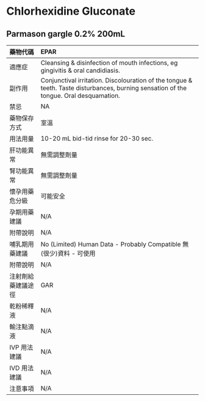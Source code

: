 # Chlorhexidine Gluconate

## Parmason gargle 0.2% 200mL

| 藥物代碼 | EPAR |
| :--- | :--- |
| 適應症 | Cleansing & disinfection of mouth infections, eg gingivitis & oral candidiasis. |
| 副作用 | Conjunctival irritation. Discolouration of the tongue & teeth. Taste disturbances, burning sensation of the tongue. Oral desquamation. |
| 禁忌 | NA |
| 藥物保存方式 | 室溫 |
| 用法用量 | 10-20 mL bid-tid rinse for 20-30 sec. |
| 肝功能異常 | 無需調整劑量 |
| 腎功能異常 | 無需調整劑量 |
| 懷孕用藥危分級 | 可能安全 |
| 孕期用藥建議 | N/A |
| 附帶說明 | N/A |
| 哺乳期用藥建議 | No \(Limited\) Human Data - Probably Compatible 無\(很少\)資料 - 可使用 |
| 附帶說明 | N/A |
| 注射劑給藥建議途徑 | GAR |
| 乾粉稀釋液 | N/A |
| 輸注點滴液 | N/A |
| IVP 用法建議 | N/A |
| IVD 用法建議 | N/A |
| 注意事項 | N/A |

